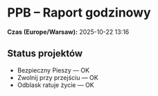 # PPB – Raport godzinowy
**Czas (Europe/Warsaw):** 2025-10-22 13:16

## Status projektów
- Bezpieczny Pieszy — OK
- Zwolnij przy przejściu — OK
- Odblask ratuje życie — OK

